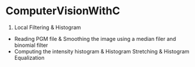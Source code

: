 # ComputerVisionWithC
1. Local Filtering & Histogram
- Reading PGM file & Smoothing the image using a median filer and binomial filter
- Computing the intensity histogram & Histogram Stretching & Histogram Equalization

